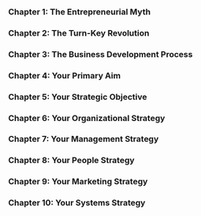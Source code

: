 ### Chapter 1: The Entrepreneurial Myth

### Chapter 2: The Turn-Key Revolution

### Chapter 3: The Business Development Process

### Chapter 4: Your Primary Aim

### Chapter 5: Your Strategic Objective

### Chapter 6: Your Organizational Strategy

### Chapter 7: Your Management Strategy

### Chapter 8: Your People Strategy

### Chapter 9: Your Marketing Strategy

### Chapter 10: Your Systems Strategy
